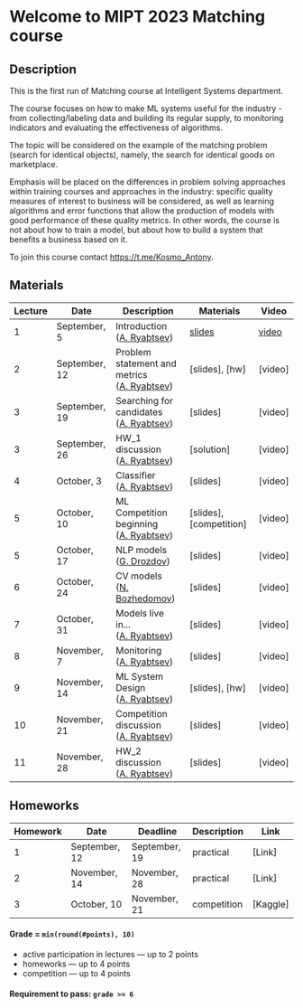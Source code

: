 # Welcome to MIPT 2023 Matching course

## Description
This is the first run of Matching course at Intelligent Systems department.

The course focuses on how to make ML systems useful for the industry - from collecting/labeling data and building its regular supply, to monitoring indicators and evaluating the effectiveness of algorithms.
 
The topic will be considered on the example of the matching problem (search for identical objects), namely, the search for identical goods on marketplace.
 
Emphasis will be placed on the differences in problem solving approaches within training courses and approaches in the industry: specific quality measures of interest to business will be considered, as well as learning algorithms and error functions that allow the production of models with good performance of these quality metrics. In other words, the course is not about how to train a model, but about how to build a system that benefits a business based on it.

To join this course contact https://t.me/Kosmo_Antony.

## Materials

| Lecture | Date | Description | Materials                                                              | Video                                                 |
|---------|------|-------------|---------------------------------------------------------------------|-------------------------------------------------------|
| 1 | September, 5 | Introduction <br /> ([A. Ryabtsev](https://github.com/anryabtsev)) | [slides](https://github.com/anryabtsev/matching-course/blob/main/lectures/matching_lecture_01.pdf)                  | [video](https://youtu.be/Wjg9dFlHuqs)  |
| 2 | September, 12 | Problem statement and metrics <br /> ([A. Ryabtsev](https://github.com/anryabtsev))|[slides], [hw] | [video]  |
| 3 | September, 19 | Searching for candidates <br /> ([A. Ryabtsev](https://github.com/anryabtsev)) | [slides]             | [video]  |
| 3 | September, 26 | HW_1 discussion <br /> ([A. Ryabtsev](https://github.com/anryabtsev)) |    [solution]     | [video]  |
| 4 | October, 3 | Classifier <br /> ([A. Ryabtsev](https://github.com/anryabtsev)) | [slides]        | [video] |
| 5 | October, 10 | ML Competition beginning <br /> ([A. Ryabtsev](https://github.com/anryabtsev)) | [slides], [competition] |  [video] |
| 5 | October, 17 | NLP models <br /> ([G. Drozdov](https://drozdikgleb.github.io/)) | [slides] |  [video] |
| 6 | October, 24 | CV models <br /> ([N. Bozhedomov]()) |[slides] | [video] |
| 7 | October, 31 | Models live in... <br /> ([A. Ryabtsev](https://github.com/anryabtsev)) | [slides] | [video] |
| 8 | November, 7 | Monitoring <br /> ([A. Ryabtsev](https://github.com/anryabtsev)) | [slides] | [video] |
| 9 | November, 14 | ML System Design <br /> ([A. Ryabtsev](https://github.com/anryabtsev)) | [slides], [hw] | [video] |
| 10 | November, 21 | Competition discussion <br /> ([A. Ryabtsev](https://github.com/anryabtsev)) | [slides] | [video] |
| 11 | November, 28 | HW_2 discussion <br /> ([A. Ryabtsev](https://github.com/anryabtsev)) | [slides] | [video] |



## Homeworks

| Homework | Date       | Deadline          | Description | Link                                  |
|---------|------------|-------------------|--------|---------------------------------------|
| 1 | September, 12 | September, 19 | practical | [Link] |
| 2 | November, 14  | November, 28 | practical | [Link] |
| 3 | October, 10 | November, 21 | competition | [Kaggle] |

#### Grade = `min(round(#points), 10)`
- active participation in lectures — up to 2 points
- homeworks — up to 4 points
- competition — up to 4 points

#### Requirement to pass: `grade >= 6`
